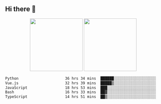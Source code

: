 ## Hi there 👋
<div align="center">
<span>  </span>
<img height="170px" src="https://github-readme-stats.vercel.app/api?username=bigQY&show_icons=true&count_private==true&v=3" /><span>        </span><img height="170px" src="https://github-readme-stats.vercel.app/api/top-langs/?username=bigQY&layout=compact&langs_count=8&v=3" />
<span>  </span>
</div>
<div align="center">

<!--START_SECTION:waka-->

```txt
Python                     36 hrs 34 mins  ██████░░░░░░░░░░░░░░░░░░░   24.21 %
Vue.js                     32 hrs 39 mins  █████▒░░░░░░░░░░░░░░░░░░░   21.61 %
JavaScript                 18 hrs 53 mins  ███░░░░░░░░░░░░░░░░░░░░░░   12.50 %
Bash                       16 hrs 33 mins  ██▓░░░░░░░░░░░░░░░░░░░░░░   10.96 %
TypeScript                 14 hrs 51 mins  ██▒░░░░░░░░░░░░░░░░░░░░░░   09.83 %
```

<!--END_SECTION:waka-->
</div>
